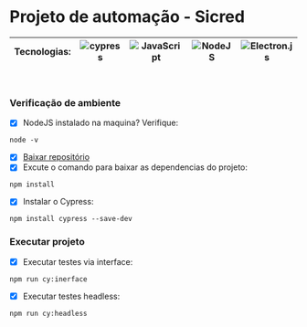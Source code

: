 # Projeto de automação - Sicred
| Tecnologias: | ![cypress](https://img.shields.io/badge/-cypress-%23E5E5E5?style=for-the-badge&logo=cypress&logoColor=058a5e) |![JavaScript](https://img.shields.io/badge/javascript-%23323330.svg?style=for-the-badge&logo=javascript&logoColor=%23F7DF1E) | ![NodeJS](https://img.shields.io/badge/node.js-6DA55F?style=for-the-badge&logo=node.js&logoColor=white) |![Electron.js](https://img.shields.io/badge/Electron-191970?style=for-the-badge&logo=Electron&logoColor=white)
|-------|--------|----|--------|---
<br>

### Verificação de ambiente
- [x] NodeJS instalado na maquina? Verifique:
```
node -v
```
- [x] [Baixar repositório](https://github.com/wbrunoFC/Automacao-api-sicred)
- [x] Excute o comando para baixar as dependencias do projeto: 
```
npm install
```
- [x] Instalar o Cypress:
```
npm install cypress --save-dev
```
### Executar projeto
- [x] Executar testes via interface:
```
npm run cy:inerface
```
- [x] Executar testes headless:
```
npm run cy:headless
```
